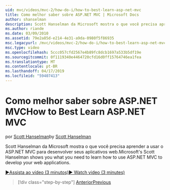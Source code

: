 ```yaml
---
uid: mvc/videos/mvc-2/how-do-i/how-to-best-learn-asp-net-mvc
title: Como melhor saber sobre ASP.NET MVC | Microsoft Docs
author: shanselman
description: Scott Hanselman da Microsoft mostra o que você precisa aprender a usar o ASP.NET MVC para desenvolver seus aplicativos web.
ms.author: riande
ms.date: 03/09/2010
ms.assetid: 79e2a85d-e214-4e31-a9da-0980f5f86935
msc.legacyurl: /mvc/videos/mvc-2/how-do-i/how-to-best-learn-asp-net-mvc
msc.type: video
ms.openlocfilehash: 5ccc057cfd2567e4b89fc8dcb1697a533b5df19e
ms.sourcegitcommit: 0f1119340e4464720cfd16d0ff15764746ea1fea
ms.translationtype: MT
ms.contentlocale: pt-BR
ms.lasthandoff: 04/17/2019
ms.locfileid: "59407413"
---
```

# <a name="how-to-best-learn-aspnet-mvc"></a><span data-ttu-id="df107-103">Como melhor saber sobre ASP.NET MVC</span><span class="sxs-lookup"><span data-stu-id="df107-103">How to Best Learn ASP.NET MVC</span></span>

<span data-ttu-id="df107-104">por [Scott Hanselman](https://github.com/shanselman)</span><span class="sxs-lookup"><span data-stu-id="df107-104">by [Scott Hanselman](https://github.com/shanselman)</span></span>

<span data-ttu-id="df107-105">Scott Hanselman da Microsoft mostra o que você precisa aprender a usar o ASP.NET MVC para desenvolver seus aplicativos web.</span><span class="sxs-lookup"><span data-stu-id="df107-105">Microsoft's Scott Hanselman shows you what you need to learn how to use ASP.NET MVC to develop your web applications.</span></span>

[<span data-ttu-id="df107-106">&#9654;Assista ao vídeo (3 minutos)</span><span class="sxs-lookup"><span data-stu-id="df107-106">&#9654; Watch video (3 minutes)</span></span>](https://channel9.msdn.com/Blogs/ASP-NET-Site-Videos/how-to-best-learn-asp-net-mvc)

> [!div class="step-by-step"]
> [<span data-ttu-id="df107-107">Anterior</span><span class="sxs-lookup"><span data-stu-id="df107-107">Previous</span></span>](5-minute-introduction-to-aspnet-mvc.md)
